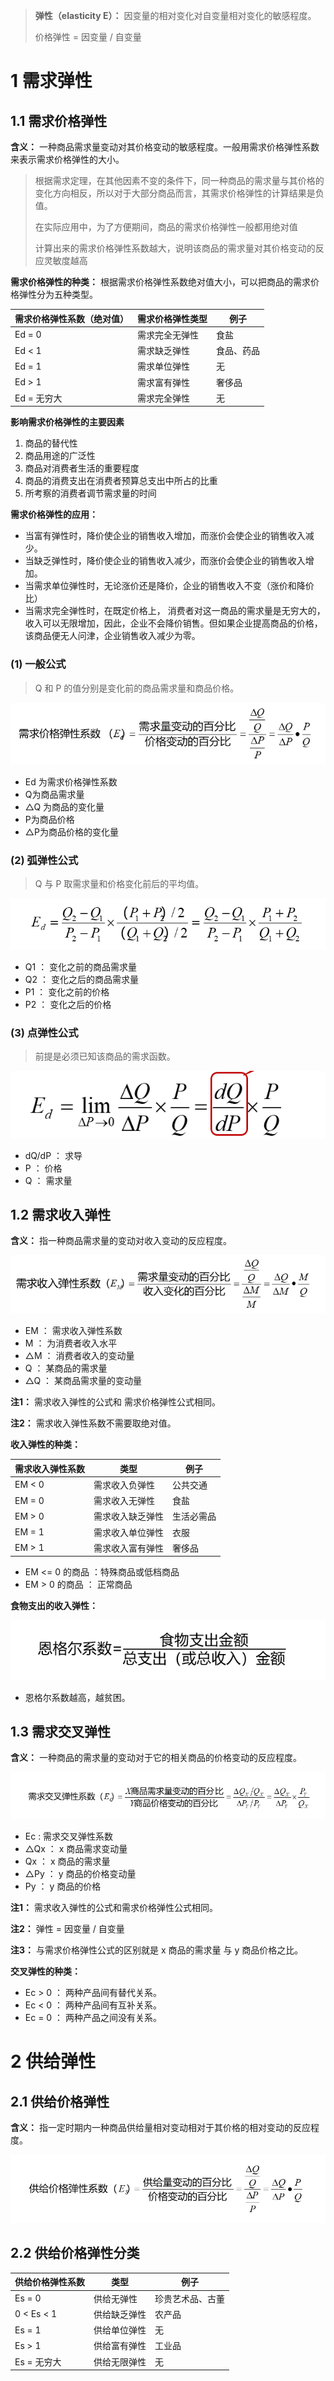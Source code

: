 

>  **弹性（elasticity E）：**  因变量的相对变化对自变量相对变化的敏感程度。  
>
> 价格弹性 = 因变量 / 自变量

# 1 需求弹性

## 1.1  需求价格弹性

**含义：**  一种商品需求量变动对其价格变动的敏感程度。一般用需求价格弹性系数来表示需求价格弹性的大小。

> 根据需求定理，在其他因素不变的条件下，同一种商品的需求量与其价格的变化方向相反，所以对于大部分商品而言，其需求价格弹性的计算结果是负值。
>
> 在实际应用中，为了方便期间，商品的需求价格弹性一般都用绝对值
>
> 计算出来的需求价格弹性系数越大，说明该商品的需求量对其价格变动的反应灵敏度越高



**需求价格弹性的种类：**   根据需求价格弹性系数绝对值大小，可以把商品的需求价格弹性分为五种类型。

| 需求价格弹性系数（绝对值） | 需求价格弹性类型 | 例子       |
| -------------------------- | ---------------- | ---------- |
| Ed = 0                     | 需求完全无弹性   | 食盐       |
| Ed < 1                     | 需求缺乏弹性     | 食品、药品 |
| Ed = 1                     | 需求单位弹性     | 无         |
| Ed > 1                     | 需求富有弹性     | 奢侈品     |
| Ed = 无穷大                | 需求完全弹性     | 无         |



**影响需求价格弹性的主要因素**

1. 商品的替代性
2. 商品用途的广泛性
3. 商品对消费者生活的重要程度
4. 商品的消费支出在消费者预算总支出中所占的比重
5. 所考察的消费者调节需求量的时间



**需求价格弹性的应用：**

- 当富有弹性时，降价使企业的销售收入增加，而涨价会使企业的销售收入减少。
- 当缺乏弹性时，降价使企业的销售收入减少，而涨价会使企业的销售收入增加。
- 当需求单位弹性时，无论涨价还是降价，企业的销售收入不变（涨价和降价比）
- 当需求完全弹性时，在既定价格上， 消费者对这一商品的需求量是无穷大的，收入可以无限增加，因此，企业不会降价销售。但如果企业提高商品的价格，该商品便无人问津，企业销售收入减少为零。



### (1) 一般公式

> Q 和 P 的值分别是变化前的商品需求量和商品价格。

![](./image/23.png)

- Ed 为需求价格弹性系数
- Q为商品需求量
- △Q 为商品的变化量
- P为商品价格
- △P为商品价格的变化量

### (2) 弧弹性公式

>  Q 与 P 取需求量和价格变化前后的平均值。

![](./image/24.png)

- Q1 ： 变化之前的商品需求量
- Q2 ： 变化之后的商品需求量
- P1 ： 变化之前的价格
- P2 ： 变化之后的价格

### (3) 点弹性公式

> 前提是必须已知该商品的需求函数。

![](./image/25.png)

- dQ/dP ： 求导
- P  ： 价格
- Q ： 需求量



## 1.2 需求收入弹性

**含义：**  指一种商品需求量的变动对收入变动的反应程度。

![](./image/26.png)

- EM ： 需求收入弹性系数
- M ： 为消费者收入水平
- △M ： 消费者收入的变动量
- Q ： 某商品的需求量
- △Q ： 某商品需求量的变动量

**注1：**  需求收入弹性的公式和 需求价格弹性公式相同。

**注2：**  需求收入弹性系数不需要取绝对值。

**收入弹性的种类：**  

| 需求收入弹性系数 | 类型             | 例子       |
| ---------------- | ---------------- | ---------- |
| EM < 0           | 需求收入负弹性   | 公共交通   |
| EM = 0           | 需求收入无弹性   | 食盐       |
| EM > 0           | 需求收入缺乏弹性 | 生活必需品 |
| EM = 1           | 需求收入单位弹性 | 衣服       |
| EM > 1           | 需求收入富有弹性 | 奢侈品     |

- EM <= 0 的商品 ：特殊商品或低档商品
- EM > 0 的商品 ： 正常商品

**食物支出的收入弹性：**

![](./image/27.png)

- 恩格尔系数越高，越贫困。



## 1.3 需求交叉弹性

**含义：**  一种商品的需求量的变动对于它的相关商品的价格变动的反应程度。

![](./image/28.png)

- Ec : 需求交叉弹性系数
- △Qx ： x 商品需求变动量
- Qx ： x 商品的需求量
- △Py ： y 商品的价格变动量
- Py ： y 商品的价格

**注1：**  需求收入弹性的公式和需求价格弹性公式相同。

**注2：**  弹性 =  因变量 / 自变量

**注3：**  与需求价格弹性公式的区别就是 x 商品的需求量 与 y 商品价格之比。

**交叉弹性的种类：**

- Ec > 0 ： 两种产品间有替代关系。
- Ec < 0 ： 两种产品间有互补关系。
- Ec = 0 ： 两种产品之间没有关系。



# 2 供给弹性

## 2.1 供给价格弹性

**含义：**  指一定时期内一种商品供给量相对变动相对于其价格的相对变动的反应程度。

![](./image/29.png)

## 2.2 供给价格弹性分类

| 供给价格弹性系数 | 类型         | 例子             |
| ---------------- | ------------ | ---------------- |
| Es = 0           | 供给无弹性   | 珍贵艺术品、古董 |
| 0 < Es < 1       | 供给缺乏弹性 | 农产品           |
| Es = 1           | 供给单位弹性 | 无               |
| Es > 1           | 供给富有弹性 | 工业品           |
| Es = 无穷大      | 供给无限弹性 | 无               |

